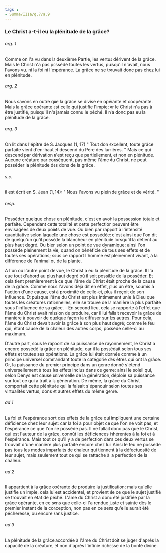 ```yaml
---
tags : 
- Summa/IIIa/q.7/a.9
---
```


### Le Christ a-t-il eu la plénitude de la grâce?

###### arg. 1
Comme on l'a vu dans la deuxième Partie, les vertus dérivent de la grâce. Mais le Christ n'a pas possédé toutes les vertus, puisqu'il n'avait, nous l'avons vu. ni la foi ni l'espérance. La grâce ne se trouvait donc pas chez lui en plénitude. 

###### arg. 2
Nous savons en outre que la grâce se divise en opérante et coopérante. Mais la grâce opérante est celle qui justifie l'impie; or le Christ n'a pas à être justifié, puisqu'il n'a jamais connu le péché. Il n'a donc pas eu la plénitude de la grâce. 

###### arg. 3
On lit dans l'épître de S. Jacques (1, 17) " Tout don excellent, toute grâce parfaite vient d'en-haut et descend du Père des lumières. " Mais ce qui descend par dérivation n'est reçu que partiellement, et non en plénitude. Aucune créature par conséquent, pas même l'âme du Christ, ne peut posséder la plénitude des dons de la grâce. 

###### s.c.
il est écrit en S. Jean (1, 14): " Nous l'avons vu plein de grâce et de vérité. " 

###### resp.
Posséder quelque chose en plénitude, c'est en avoir la possession totale et parfaite. Cependant cette totalité et cette perfection peuvent être envisagées de deux points de vue. Ou bien par rapport à l'intensité quantitative selon laquelle une chose est possédée: c'est ainsi que l'on dit de quelqu'un qu'il possède la blancheur en plénitude lorsqu'il la détient au plus haut degré. Ou bien selon un point de vue dynamique: ainsi l'on possède pleinement la vie, quand on bénéficie de tous ses effets et de toutes ses opérations; sous ce rapport l'homme est pleinement vivant, à la différence de l'animal ou de la plante. 

A l'un ou l'autre point de vue, le Christ a eu la plénitude de la grâce. Il l'a eue tout d'abord au plus haut degré où il soit possible de la posséder. Et cela tient premièrement à ce que l'âme du Christ était proche de la cause de la grâce. Comme nous l'avons déjà dit en effet, plus un être, soumis à l'action d'une cause, est à proximité de celle-ci, plus il reçoit de son influence. Et puisque l'âme du Christ est plus intimement unie à Dieu que toutes les créatures rationnelles, elle se trouve de la manière la plus parfaite sous l'influence de sa grâce. - En second lieu, cela se rapporte à l'effet que l'âme du Christ avait mission de produire, car il lui fallait recevoir la grâce de manière à pouvoir de quelque façon la diffuser sur les autres. Pour cela, l'âme du Christ devait avoir la grâce à son plus haut degré; comme le feu qui, étant cause de la chaleur des autres corps, possède celle-ci au maximum. 

D'autre part, sous le rapport de sa puissance de rayonnement, le Christ a encore possédé la grâce en plénitude, car il la possédait selon tous ses effets et toutes ses opérations. La grâce lui était donnée comme à un principe universel commandant toute la catégorie des êtres qui ont la grâce. Or, la puissance du premier principe dans un genre donné s'étend universellement à tous les effets inclus dans ce genre: ainsi le soleil qui, selon Denys est cause universelle de la génération, déploie sa puissance sur tout ce qui a trait à la génération. De même, la grâce du Christ comportait cette plénitude qui la faisait s'épanouir selon toutes ses virtualités vertus, dons et autres effets du même genre. 

###### ad 1
La foi et l'espérance sont des effets de la grâce qui impliquent une certaine déficience chez leur sujet: car la foi a pour objet ce que l'on ne voit pas, et l'espérance ce que l'on ne possède pas. Il ne fallait donc pas que le Christ, qui est l'auteur de la grâce, connût les déficiences inhérentes à la foi et à l'espérance. Mais tout ce qu'il y a de perfection dans ces deux vertus se trouvait d'une manière plus parfaite encore chez lui. Ainsi le feu ne possède pas tous les modes imparfaits de chaleur qui tiennent à la défectuosité de leur sujet, mais seulement tout ce qui se rattache à la perfection de la chaleur. 

###### ad 2
Il appartient à la grâce opérante de produire la justification; mais qu'elle justifie un impie, cela lui est accidentel, et provient de ce que le sujet justifié se trouvait en état de péché. L'âme du Christ a donc été justifiée par la grâce opérante, en ce sens que celle-ci l'a rendue juste et sainte dès le premier instant de la conception, non pas en ce sens qu'elle aurait été pécheresse, ou encore sans justice. 

###### ad 3
La plénitude de la grâce accordée à l'âme du Christ doit se juger d'après la capacité de la créature, et non d'après l'infinie richesse de la bonté divine. 

